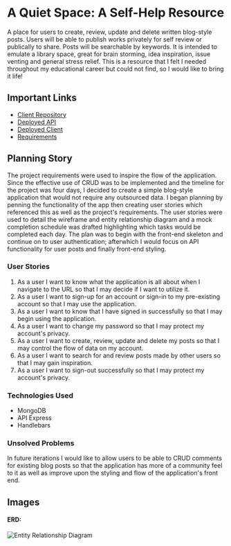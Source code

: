 # A Quiet Space: A Self-Help Resource

A place for users to create, review, update and delete written blog-style posts. Users will be able to publish works privately for self review or publically to share. Posts will be searchable by keywords. It is intended to emulate a library space, great for brain storming, idea inspiration, issue venting and general stress relief. This is a resource that I felt I needed throughout my educational career but could not find, so I would like to bring it life!

## Important Links

- [Client Repository](https://github.com/HarlemHubLive/A-Quiet-Space-client)
- [Deployed API](https://harlemhublive.github.io/A-Quiet-Place-api/)
- [Deployed Client](https://harlemhublive.github.io/A-Quiet-Place-client/)
- [Requirements](https://docs.google.com/document/d/15s8rVgkyDFwYi1Fb26WrWVJZu8ImeXLNJki4ELyH8LY/edit?usp=sharing)

## Planning Story

The project requirements were used to inspire the flow of the application. Since the effective use of CRUD was to be implemented and the timeline for the project was four days, I decided to create a simple blog-style application that would not require any outsourced data. I began planning by penning the functionality of the app then creating user stories which referenced this as well as the project's requirements. The user stories were used to detail the wireframe and entity relationship diagram and a mock completion schedule was drafted highlighting which tasks would be completed each day. The plan was to begin with the front-end skeleton and continue on to user authentication; afterwhich I would focus on API functionality for user posts and finally front-end styling.

### User Stories

1. As a user I want to know what the application is all about when I navigate to the URL so that I may decide if I want to utilize it.
2. As a user I want to sign-up for an account or sign-in to my pre-existing account so that I may use the application.
3. As a user I want to know that I have signed in successfully so that I may begin using the application.
4. As a user I want to change my password so that I may protect my account's privacy.
5. As a user I want to create, review, update and delete my posts so that I may control the flow of data on my account.
6. As a user I want to search for and review posts made by other users so that I may gain inspiration.
7. As a user I want to sign-out successfully so that I may protect my account's privacy.

### Technologies Used

- MongoDB
- API Express
- Handlebars

### Unsolved Problems

In future iterations I would like to allow users to be able to CRUD comments for existing blog posts so that the application has more of a community feel to it as well as improve upon the styling and flow of the application's front end.

## Images

#### ERD:
![Entity Relationship Diagram](https://imgur.com/mnWB2pQ)
